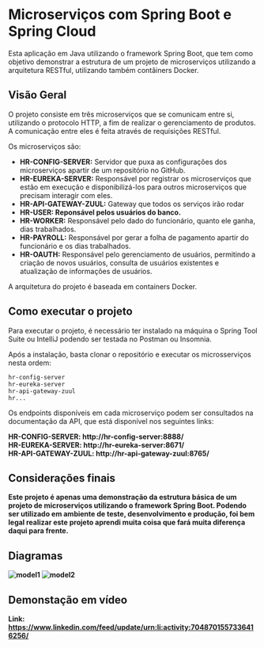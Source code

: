# Microserviços com Spring Boot e Spring Cloud

Esta aplicação em Java utilizando o framework Spring Boot, que tem como objetivo demonstrar a estrutura de um projeto de microserviços utilizando a arquitetura RESTful, utilizando também contâiners Docker.

## Visão Geral

O projeto consiste em três microserviços que se comunicam entre si, utilizando o protocolo HTTP, a fim de realizar o gerenciamento de produtos. A comunicação entre eles é feita através de requisições RESTful.

Os microserviços são:

<ul>
  <li><strong>HR-CONFIG-SERVER:</strong> Servidor que puxa as configurações dos microserviços apartir de um repositório no GitHub.</li>
  <li><strong>HR-EUREKA-SERVER:</strong> Responsável por registrar os microserviços que estão em execução e disponibilizá-los para outros microserviços que precisam interagir com eles. </li>
  <li><strong>HR-API-GATEWAY-ZUUL:</strong> Gateway que todos os serviços irão rodar</li>
  <li><strong>HR-USER: Reponsável pelos usuários do banco.</strong> </li>
  <li><strong>HR-WORKER:</strong> Responsável pelo dado do funcionário, quanto ele ganha, dias trabalhados.</li>
  <li><strong>HR-PAYROLL:</strong> Responsável por gerar a folha de pagamento apartir do funcionário e os dias trabalhados.</li>
  <li><strong>HR-OAUTH:</strong> Responsável pelo gerenciamento de usuários, permitindo a criação de novos usuários, consulta de usuários existentes e atualização de informações de usuários.</li>
</ul>

A arquitetura do projeto é baseada em containers Docker.

## Como executar o projeto 

Para executar o projeto, é necessário ter instalado na máquina o Spring Tool Suite ou IntelliJ podendo ser testada no Postman ou Insomnia.

Após a instalação, basta clonar o repositório e executar os microsserviços nesta ordem:

```
hr-config-server
hr-eureka-server
hr-api-gateway-zuul
hr...
```

Os endpoints disponíveis em cada microserviço podem ser consultados na documentação da API, que está disponível nos seguintes links:

<strong>HR-CONFIG-SERVER:<strong> http://hr-config-server:8888/ <br>
<strong>HR-EUREKA-SERVER:<strong> http://hr-eureka-server:8671/ <br>
<strong>HR-API-GATEWAY-ZUUL:<strong> http://hr-api-gateway-zuul:8765/

## Considerações finais

Este projeto é apenas uma demonstração da estrutura básica de um projeto de microserviços utilizando o framework Spring Boot. Podendo ser utilizado em ambiente de teste, desenvolvimento e produção, foi bem legal realizar este projeto aprendi muita coisa que fará muita diferença daqui para frente.

## Diagramas

![model1](https://user-images.githubusercontent.com/62243365/229194193-0bb6abea-485b-4e50-a9f8-283e8e221370.png)
![model2](https://user-images.githubusercontent.com/62243365/229194196-ce72669b-a086-4e59-a2c6-b19a2accb6be.png)

## Demonstação em vídeo

Link: https://www.linkedin.com/feed/update/urn:li:activity:7048701557336416256/
